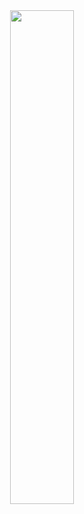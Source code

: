 <div style="text-align:center">
<img src="https://github.com/NickJoannette/Job-Posting-Aggregator-For-Android/blob/master/ScreenShot.jpg" width="45%" height="45%"></div>
